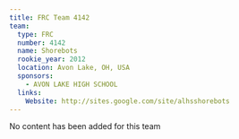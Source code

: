 ```yaml
---
title: FRC Team 4142
team:
  type: FRC
  number: 4142
  name: Shorebots
  rookie_year: 2012
  location: Avon Lake, OH, USA
  sponsors:
    - AVON LAKE HIGH SCHOOL
  links:
    Website: http://sites.google.com/site/alhsshorebots
---
```

No content has been added for this team